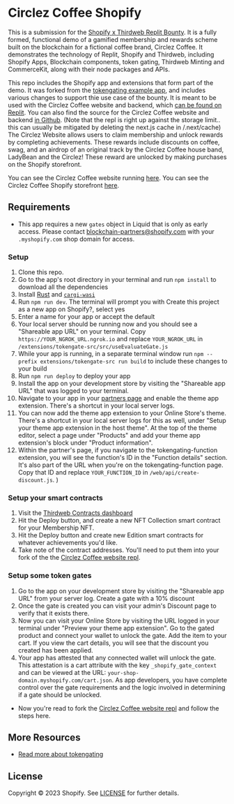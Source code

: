 # Circlez Coffee Shopify

This is a submission for the [Shopify x Thirdweb Replit Bounty](https://replit.com/bounties/@thirdwebShopify/build-a-shopify-bloc). It is a fully formed, functional demo of a gamified membership and rewards scheme built on the blockchain for a fictional coffee brand, Circlez Coffee. It demonstrates the technology of Replit, Shopify and Thirdweb, including Shopify Apps, Blockchain components, token gating, Thirdweb Minting and CommerceKit, along with their node packages and APIs.

This repo includes the Shopify app and extensions that form part of the demo. It was forked from the [tokengating example app](https://github.com/Shopify/tokengating-example-app), and includes various changes to support thie use case of the bounty. It is meant to be used with the Circlez Coffee website and backend, which [can be found on Replit](https://replit.com/@RichardRauser/Circlez-Coffee-Website?v=1). You can also find the source for the Circlez Coffee website and backend [in Github](https://github.com/richardrauser/Circlez-Coffee-Web). (Note that the repl is right up against the storage limit.. this can usually be mitigated by deleting the next.js cache in /.next/cache)
The Circlez Website allows users to claim membership and unlock rewards by completing achievements. These rewards include discounts on coffee, swag, and an airdrop of an original track by the Circlez Coffee house band, LadyBean and the Circlez! These reward are unlocked by making purchases on the Shopify storefront.

You can see the Circlez Coffee website running [here](https://circlez-coffee.myshopify.com/).
You can see the Circlez Coffee Shopify storefront [here](https://circlez-coffee.myshopify.com/).

## Requirements

* This app requires a new `gates` object in Liquid that is only as early access. Please contact blockchain-partners@shopify.com with your `.myshopify.com` shop domain for access.

### Setup 

1. Clone this repo.
1. Go to the app's root directory in your terminal and run `npm install` to download all the dependencies
1. Install [Rust](https://www.rust-lang.org/tools/install) and [`cargi-wasi`](https://bytecodealliance.github.io/cargo-wasi/install.html)
3. Run `npm run dev`. The terminal will prompt you with Create this project as a new app on Shopify?, select yes
4. Enter a name for your app or accept the default
5. Your local server should be running now and you should see a "Shareable app URL" on your terminal. Copy `https://YOUR_NGROK_URL.ngrok.io` and replace `YOUR_NGROK_URL` in `/extensions/tokengate-src/src/useEvaluateGate.js`
6. While your app is running, in a separate terminal window run `npm --prefix extensions/tokengate-src run build` to include these changes to your build
7. Run `npm run deploy` to deploy your app
8. Install the app on your development store by visiting the "Shareable app URL" that was logged to your terminal.
9. Navigate to your app in your [partners page](https://partners.shopify.com) and enable the theme app extension. There's a shortcut in your local server logs.
10. You can now add the theme app extension to your Online Store's theme. There's a shortcut in your local server logs for this as well, under "Setup your theme app extension in the host theme". At the top of the theme editor, select a page under "Products" and add your theme app extension's block under "Product information".
11. Within the partner's page, if you navigate to the tokengating-function extension, you will see the function's ID in the "Function details" section. It's also part of the URL when you're on the tokengating-function page. Copy that ID and replace `YOUR_FUNCTION_ID` in `/web/api/create-discount.js`.
)
### Setup your smart contracts

1. Visit the [Thirdweb Contracts dashboard](https://thirdweb.com/dashboard/contracts)
1. Hit the Deploy button, and create a new NFT Collection smart contract for your Membership NFT. 
1. Hit the Deploy button and create new Edition smart contracts for whatever achievements you'd like.
1. Take note of the contract addresses. You'll need to put them into your fork of the the [Circlez Coffee website repl](https://replit.com/@RichardRauser/Circlez-Coffee-Website?v=1).

### Setup some token gates

1. Go to the app on your development store by visiting the "Shareable app URL" from your server log. Create a gate with a 10% discount 
1. Once the gate is created you can visit your admin's Discount page to verify that it exists there.
1. Now you can visit your Online Store by visiting the URL logged in your terminal under "Preview your theme app extension". Go to the gated product and connect your wallet to unlock the gate. Add the item to your cart. If you view the cart details, you will see that the discount you created has been applied.
1. Your app has attested that any connected wallet will unlock the gate. This attestation is a cart attribute with the key `_shopify_gate_context` and can be viewed at the URL: `your-shop-domain.myshopify.com/cart.json`. As app developers, you have complete control over the gate requirements and the logic involved in determining if a gate should be unlocked.

- Now you're read to fork the [Circlez Coffee website repl](https://replit.com/@RichardRauser/Circlez-Coffee-Website?v=1) and follow the steps here.

## More Resources
- [Read more about tokengating](https://shopify.dev/apps/blockchain/tokengating)

## License

Copyright © 2023 Shopify. See [LICENSE](LICENSE.md) for further details.
